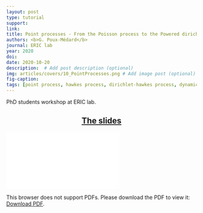 ```yaml
---
layout: post
type: tutorial
support: 
link: 
title: Point processes - From the Poisson process to the Powered dirichlet-Hawkes process
authors: <b>G. Poux-Médard</b>
journal: ERIC lab
year: 2020
doi: 
date: 2020-10-20
description:  # Add post description (optional)
img: articles/covers/10_PointProcesses.png # Add image post (optional)
fig-caption: 
tags: [point process, hawkes process, dirichlet-hawkes process, dynamics]
---
```


PhD students workshop at ERIC lab.

## <center><u>The slides</u></center>
<object data="/assets/img/articles/Tutorials/Point-processes.pdf" type="application/pdf" width="100%" height="700px">
    <embed src="/assets/img/articles/Tutorials/Point-processes.pdf">
        <p>This browser does not support PDFs. Please download the PDF to view it: <a href="/assets/img/articles/Tutorials/Point-processes.pdf">Download PDF</a>.</p>
</object>


